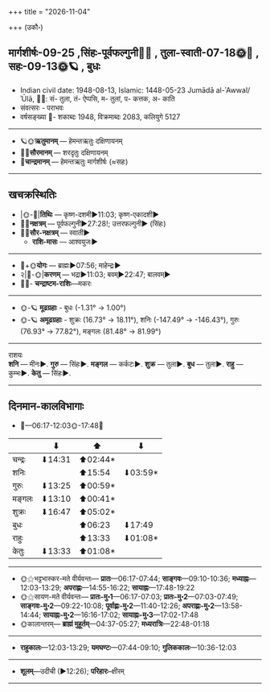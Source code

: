 +++
title = "2026-11-04"

+++
(उकौ॰)
## मार्गशीर्षः-09-25  ,सिंहः-पूर्वफल्गुनी🌛🌌  ,  तुला-स्वाती-07-18🌞🌌  ,  सहः-09-13🌞🪐  , बुधः
- Indian civil date: 1948-08-13, Islamic: 1448-05-23 Jumādā al-ʾAwwal/ʾŪlā, 🌌🌞: सं- तुला, तं- ऐप्पसि, म- तुलां, प- कत्तक, अ- काति
- संवत्सरः - पराभवः
- वर्षसङ्ख्या 🌛- शकाब्दः 1948, विक्रमाब्दः 2083, कलियुगे 5127
___________________
- 🪐🌞**ऋतुमानम्** — हेमन्तऋतुः दक्षिणायनम्
- 🌌🌞**सौरमानम्** — शरदृतुः दक्षिणायनम्
- 🌛**चान्द्रमानम्** — हेमन्तऋतुः मार्गशीर्षः (≈सहः)
___________________


## खचक्रस्थितिः
- |🌞-🌛|**तिथिः** — कृष्ण-दशमी►11:03; कृष्ण-एकादशी►  
- 🌌🌛**नक्षत्रम्** — पूर्वफल्गुनी►27:28!; उत्तरफल्गुनी► (सिंहः)  
- 🌌🌞**सौर-नक्षत्रम्** — स्वाती►  
  - **राशि-मासः** — आश्वयुजः► 
___________________
- 🌛+🌞**योगः** — ब्राह्मः►07:56; माहेन्द्रः►  
- २|🌛-🌞|**करणम्** — भद्रा►11:03; बवम्►22:47; बालवम्►  
- 🌌🌛- **चन्द्राष्टम-राशिः**—मकरः  
___________________
- 🌞-🪐 **मूढग्रहाः** - बुधः (-1.31° → 1.00°)
- 🌞-🪐 **अमूढग्रहाः** - शुक्रः (16.73° → 18.11°), शनिः (-147.49° → -146.43°), गुरुः (76.93° → 77.82°), मङ्गलः (81.48° → 81.99°)
___________________
राशयः  
**शनि** — मीनः►. **गुरु** — सिंहः►. **मङ्गल** — कर्कटः►. **शुक्र** — तुला►. **बुध** — तुला►. **राहु** — कुम्भः►. **केतु** — सिंहः►. 
___________________


## दिनमान-कालविभागाः
- 🌅—06:17-12:03🌞-17:48🌇  

|      |⬇     |⬆     |⬇     |
|------|-----|-----|------|
|चन्द्रः|⬇14:31 |⬆02:44*|     |
|शनिः   |     |⬆15:54 |⬇03:59*|
|गुरुः  |⬇13:25 |⬆00:59*|     |
|मङ्गलः |⬇13:10 |⬆00:41*|     |
|शुक्रः |⬇16:47 |⬆05:02*|     |
|बुधः   |     |⬆06:23 |⬇17:49 |
|राहुः  |     |⬆13:33 |⬇01:08*|
|केतुः  |⬇13:33 |⬆01:08*|     |
___________________
- 🌞⚝भट्टभास्कर-मते वीर्यवन्तः— **प्रातः**—06:17-07:44; **साङ्गवः**—09:10-10:36; **मध्याह्नः**—12:03-13:29; **अपराह्णः**—14:55-16:22; **सायाह्नः**—17:48-19:22  
- 🌞⚝सायण-मते वीर्यवन्तः— **प्रातः-मु॰1**—06:17-07:03; **प्रातः-मु॰2**—07:03-07:49; **साङ्गवः-मु॰2**—09:22-10:08; **पूर्वाह्णः-मु॰2**—11:40-12:26; **अपराह्णः-मु॰2**—13:58-14:44; **सायाह्नः-मु॰2**—16:16-17:02; **सायाह्नः-मु॰3**—17:02-17:48  
- 🌞कालान्तरम्— **ब्राह्मं मुहूर्तम्**—04:37-05:27; **मध्यरात्रिः**—22:48-01:18  
___________________
- **राहुकालः**—12:03-13:29; **यमघण्टः**—07:44-09:10; **गुलिककालः**—10:36-12:03  
___________________
- **शूलम्**—उदीची (►12:26); **परिहारः**–क्षीरम्  
___________________

